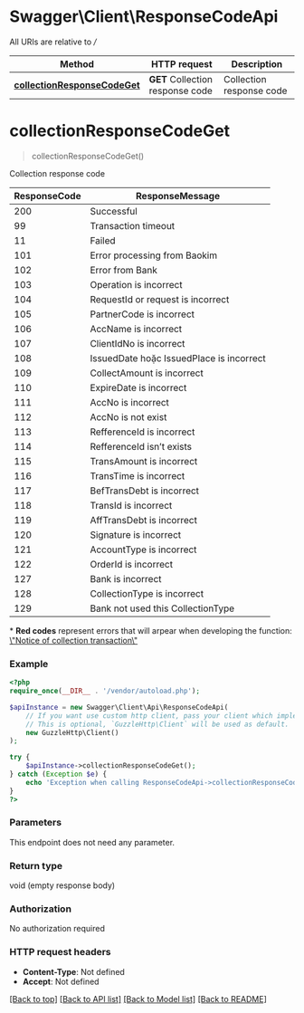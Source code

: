 # Swagger\Client\ResponseCodeApi

All URIs are relative to */*

Method | HTTP request | Description
------------- | ------------- | -------------
[**collectionResponseCodeGet**](ResponseCodeApi.md#collectionresponsecodeget) | **GET** Collection response code | Collection response code

# **collectionResponseCodeGet**
> collectionResponseCodeGet()

Collection response code

<table>         <thead>         <tr>             <th>ResponseCode</th>             <th>ResponseMessage</th>         </tr>         </thead>         <tbody>         <tr>             <td>200</td>             <td>Successful</td>         </tr>         <tr>             <td>99</td>             <td>Transaction timeout </td>         </tr>         <tr>             <td>11</td>             <td>Failed</td>         </tr>         <tr>             <td>101</td>             <td>Error processing from Baokim</td>         </tr>         <tr>             <td>102</td>             <td>Error from Bank </td>         </tr>         <tr>             <td>103</td>             <td>Operation is incorrect</td>         </tr>         <tr>             <td>104</td>             <td>RequestId or request  is incorrect</td>         </tr>         <tr>             <td>105</td>             <td>PartnerCode is incorrect  </td>         </tr>         <tr>             <td>106</td>             <td>AccName is incorrect</td>         </tr>         <tr>             <td>107</td>             <td>ClientIdNo is incorrect</td>         </tr>         <tr>             <td>108</td>             <td>IssuedDate hoặc IssuedPlace is incorrect</td>         </tr>         <tr>             <td>109</td>             <td>CollectAmount is incorrect</td>         </tr>         <tr>             <td>110</td>             <td>ExpireDate is incorrect</td>         </tr>         <tr>             <td>111</td>             <td>AccNo is incorrect</td>         </tr>         <tr>             <td>112</td>             <td>AccNo is not exist</td>         </tr>         <tr>             <td>113</td>             <td>RefferenceId is incorrect</td>         </tr>         <tr>             <td>114</td>             <td>RefferenceId isn’t exists</td>         </tr>         <tr>             <td>115</td>             <td class=\"bg-color-red\">TransAmount  is incorrect</td>         </tr>         <tr>             <td>116</td>             <td class=\"bg-color-red\">TransTime  is incorrect</td>         </tr>         <tr>             <td>117</td>             <td class=\"bg-color-red\">BefTransDebt  is incorrect</td>         </tr>         <tr>             <td>118</td>             <td class=\"bg-color-red\">TransId is incorrect</td>         </tr>         <tr>             <td>119</td>             <td class=\"bg-color-red\">AffTransDebt is incorrect</td>         </tr>         <tr>             <td>120</td>             <td class=\"bg-color-red\">Signature is incorrect</td>         </tr>         <tr>             <td>121</td>             <td>AccountType is incorrect</td>         </tr>         <tr>             <td>122</td>             <td>OrderId is incorrect</td>         </tr>         <tr>             <td>127</td>             <td>Bank is incorrect</td>         </tr>         <tr>             <td>128</td>             <td>CollectionType is incorrect</td>         </tr>         <tr>             <td>129</td>             <td>Bank not used this CollectionType</td>         </tr>         </tbody>     </table>     <p>* <strong class=\"bg-color-red\">Red codes</strong> represent errors that will arpear when developing the function: <a href=\"#notice-of-collection-transaction\">\"Notice of collection transaction\"</a></p>

### Example
```php
<?php
require_once(__DIR__ . '/vendor/autoload.php');

$apiInstance = new Swagger\Client\Api\ResponseCodeApi(
    // If you want use custom http client, pass your client which implements `GuzzleHttp\ClientInterface`.
    // This is optional, `GuzzleHttp\Client` will be used as default.
    new GuzzleHttp\Client()
);

try {
    $apiInstance->collectionResponseCodeGet();
} catch (Exception $e) {
    echo 'Exception when calling ResponseCodeApi->collectionResponseCodeGet: ', $e->getMessage(), PHP_EOL;
}
?>
```

### Parameters
This endpoint does not need any parameter.

### Return type

void (empty response body)

### Authorization

No authorization required

### HTTP request headers

 - **Content-Type**: Not defined
 - **Accept**: Not defined

[[Back to top]](#) [[Back to API list]](../../README.md#documentation-for-api-endpoints) [[Back to Model list]](../../README.md#documentation-for-models) [[Back to README]](../../README.md)

